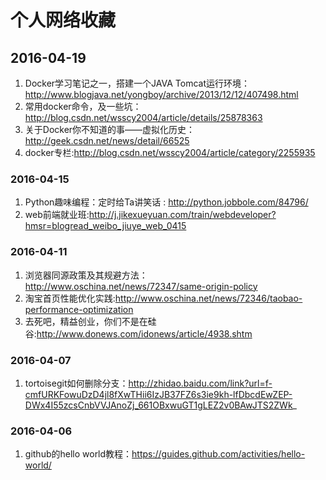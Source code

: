 # 个人网络收藏

## 2016-04-19
1. Docker学习笔记之一，搭建一个JAVA Tomcat运行环境：http://www.blogjava.net/yongboy/archive/2013/12/12/407498.html
2. 常用docker命令，及一些坑：http://blog.csdn.net/wsscy2004/article/details/25878363
3. 关于Docker你不知道的事——虚拟化历史：http://geek.csdn.net/news/detail/66525
4. docker专栏:http://blog.csdn.net/wsscy2004/article/category/2255935

### 2016-04-15
1. Python趣味编程：定时给Ta讲笑话 : http://python.jobbole.com/84796/
2. web前端就业班:http://j.jikexueyuan.com/train/webdeveloper?hmsr=blogread_weibo_jiuye_web_0415

### 2016-04-11

1. 浏览器同源政策及其规避方法：http://www.oschina.net/news/72347/same-origin-policy
2. 淘宝首页性能优化实践:http://www.oschina.net/news/72346/taobao-performance-optimization
3. 去死吧，精益创业，你们不是在硅谷:http://www.donews.com/idonews/article/4938.shtm

### 2016-04-07

1. tortoisegit如何删除分支：http://zhidao.baidu.com/link?url=f-cmfURKFowuDzD4jl8fXwTHii6IzJB37FZ6s3ie9kh-lfDbcdEwZEP-DWx4I55zcsCnbVVJAnoZj_661OBxwuGT1gLEZ2v0BAwJTS2ZWk_

### 2016-04-06

1. github的hello world教程：https://guides.github.com/activities/hello-world/
